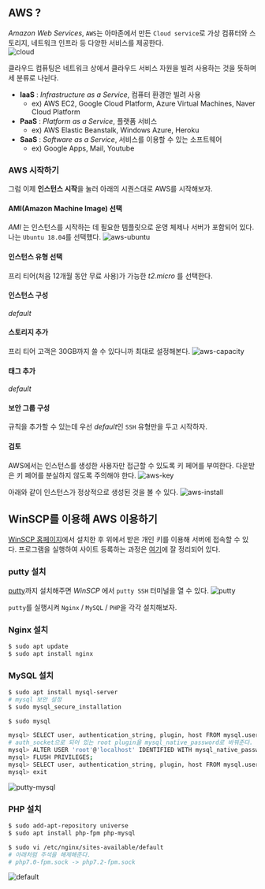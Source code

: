 ## AWS ?
*Amazon Web Services*, `AWS`는 아마존에서 만든 `Cloud service`로 가상 컴퓨터와 스토리지, 네트워크 인프라 등 다양한 서비스를 제공한다.  
![cloud](https://user-images.githubusercontent.com/46131688/104551613-8a3a2f80-567a-11eb-992d-d03f70d07358.png)

클라우드 컴퓨팅은 네트워크 상에서 클라우드 서비스 자원을 빌려 사용하는 것을 뜻하며 세 분류로 나뉜다.
- **IaaS** : *Infrastructure as a Service*, 컴퓨터 환경만 빌려 사용  
    - ex) AWS EC2, Google Cloud Platform, Azure Virtual Machines, Naver Cloud Platform
- **PaaS** : *Platform as a Service*, 플랫폼 서비스  
    - ex) AWS Elastic Beanstalk, Windows Azure, Heroku
- **SaaS** : *Software as a Service*, 서비스를 이용할 수 있는 소프트웨어  
    - ex) Google Apps, Mail, Youtube

### AWS 시작하기
그럼 이제 **인스턴스 시작**을 눌러 아래의 시퀀스대로 AWS를 시작해보자.

#### AMI(Amazon Machine Image) 선택
*AMI* 는 인스턴스를 시작하는 데 필요한 템플릿으로 운영 체제나 서버가 포함되어 있다. 나는 `Ubuntu 18.04`를 선택했다.
![aws-ubuntu](https://user-images.githubusercontent.com/46131688/104551707-bd7cbe80-567a-11eb-979b-7c8b4ba1424f.png)


#### 인스턴스 유형 선택
프리 티어(처음 12개월 동안 무료 사용)가 가능한 *t2.micro* 를 선택한다.

#### 인스턴스 구성
*default*

#### 스토리지 추가
프리 티어 고객은 30GB까지 쓸 수 있다니까 최대로 설정해본다.
![aws-capacity](https://user-images.githubusercontent.com/46131688/104551717-bfdf1880-567a-11eb-981d-c277fdf05bfc.png)

#### 태그 추가
*default*

#### 보안 그룹 구성
규칙을 추가할 수 있는데 우선 *default*인 `SSH` 유형만을 두고 시작하자.

#### 검토
AWS에서는 인스턴스를 생성한 사용자만 접근할 수 있도록 키 페어를 부여한다. 다운받은 키 페어를 분실하지 않도록 주의해야 한다.
![aws-key](https://user-images.githubusercontent.com/46131688/104551724-c2da0900-567a-11eb-9f8e-2e0ed6aefb58.png)

아래와 같이 인스턴스가 정상적으로 생성된 것을 볼 수 있다.
![aws-install](https://user-images.githubusercontent.com/46131688/104551732-c4a3cc80-567a-11eb-8437-ed1f981ade9e.png)

## WinSCP를 이용해 AWS 이용하기
[WinSCP 홈페이지](https://winscp.net/eng/docs/lang:ko)에서 설치한 후 위에서 받은 개인 키를 이용해 서버에 접속할 수 있다. 프로그램을 실행하여 사이트 등록하는 과정은 [여기](https://valuefactory.tistory.com/161)에 잘 정리되어 있다.

### putty 설치
[putty](https://www.chiark.greenend.org.uk/~sgtatham/putty/latest.html)까지 설치해주면 *WinSCP* 에서 `putty SSH` 터미널을 열 수 있다.
![putty](https://user-images.githubusercontent.com/46131688/104551743-ca99ad80-567a-11eb-9f48-d55c9a3c291f.png)

`putty`를 실행시켜 `Nginx` / `MySQL` / `PHP`을 각각 설치해보자.

### Nginx 설치
```sh
$ sudo apt update
$ sudo apt install nginx
```

### MySQL 설치
```sh
$ sudo apt install mysql-server
# mysql 보안 설정
$ sudo mysql_secure_installation

$ sudo mysql
```

```sh
mysql> SELECT user, authentication_string, plugin, host FROM mysql.user;
# auth_socket으로 되어 있는 root plugin을 mysql_native_password로 바꿔준다.
mysql> ALTER USER 'root'@'localhost' IDENTIFIED WITH mysql_native_password BY '[PASSWORD]';
mysql> FLUSH PRIVILEGES;
mysql> SELECT user, authentication_string, plugin, host FROM mysql.user;
mysql> exit
```
![putty-mysql](https://user-images.githubusercontent.com/46131688/104551747-cd949e00-567a-11eb-8f48-310aa5da1bf6.png)

### PHP 설치
```sh
$ sudo add-apt-repository universe
$ sudo apt install php-fpm php-mysql

$ sudo vi /etc/nginx/sites-available/default
# 아래처럼 주석을 해제해준다.
# php7.0-fpm.sock -> php7.2-fpm.sock
```
![default](https://user-images.githubusercontent.com/46131688/104551757-d1282500-567a-11eb-9d87-0e7fdc1585fb.png)

